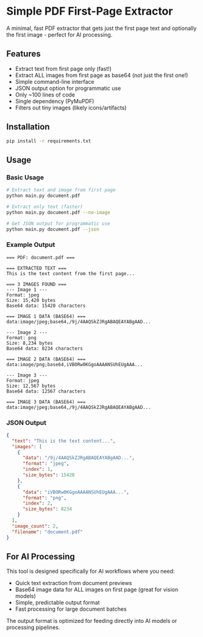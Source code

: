 # Simple PDF First-Page Extractor

A minimal, fast PDF extractor that gets just the first page text and optionally the first image - perfect for AI processing.

## Features

- Extract text from first page only (fast!)
- Extract ALL images from first page as base64 (not just the first one!)
- Simple command-line interface
- JSON output option for programmatic use
- Only ~100 lines of code
- Single dependency (PyMuPDF)
- Filters out tiny images (likely icons/artifacts)

## Installation

```bash
pip install -r requirements.txt
```

## Usage

### Basic Usage
```bash
# Extract text and image from first page
python main.py document.pdf

# Extract only text (faster)
python main.py document.pdf --no-image

# Get JSON output for programmatic use
python main.py document.pdf --json
```

### Example Output

```
=== PDF: document.pdf ===

=== EXTRACTED TEXT ===
This is the text content from the first page...

=== 3 IMAGES FOUND ===
--- Image 1 ---
Format: jpeg
Size: 15,420 bytes
Base64 data: 15420 characters

=== IMAGE 1 DATA (BASE64) ===
data:image/jpeg;base64,/9j/4AAQSkZJRgABAQEAYABgAAD...

--- Image 2 ---
Format: png
Size: 8,234 bytes
Base64 data: 8234 characters

=== IMAGE 2 DATA (BASE64) ===
data:image/png;base64,iVBORw0KGgoAAAANSUhEUgAAA...

--- Image 3 ---
Format: jpeg
Size: 12,567 bytes
Base64 data: 12567 characters

=== IMAGE 3 DATA (BASE64) ===
data:image/jpeg;base64,/9j/4AAQSkZJRgABAQEAYABgAAD...
```

### JSON Output
```json
{
  "text": "This is the text content...",
  "images": [
    {
      "data": "/9j/4AAQSkZJRgABAQEAYABgAAD...",
      "format": "jpeg",
      "index": 1,
      "size_bytes": 15420
    },
    {
      "data": "iVBORw0KGgoAAAANSUhEUgAAA...",
      "format": "png", 
      "index": 2,
      "size_bytes": 8234
    }
  ],
  "image_count": 2,
  "filename": "document.pdf"
}
```
## For AI Processing

This tool is designed specifically for AI workflows where you need:

- Quick text extraction from document previews
- Base64 image data for ALL images on first page (great for vision models)
- Simple, predictable output format
- Fast processing for large document batches

The output format is optimized for feeding directly into AI models or processing pipelines.
